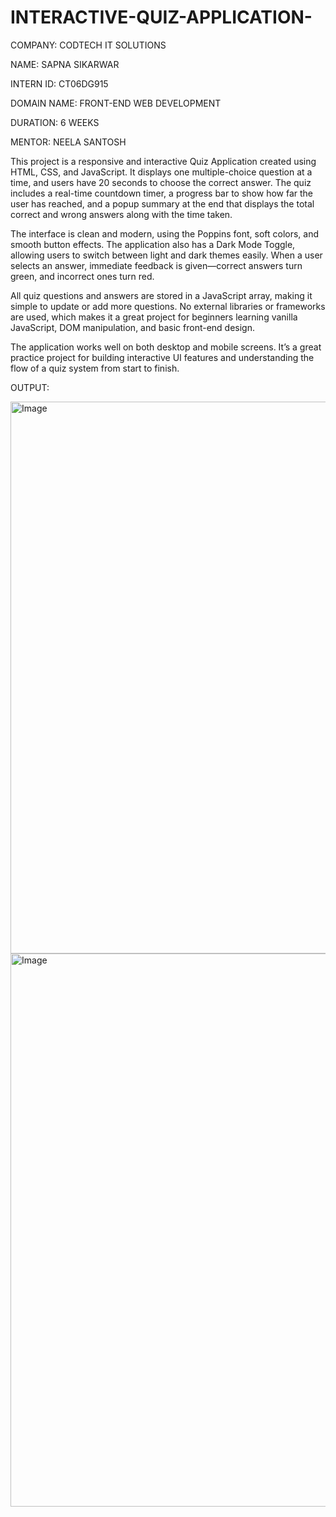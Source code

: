 # INTERACTIVE-QUIZ-APPLICATION-

COMPANY: CODTECH IT SOLUTIONS

NAME: SAPNA SIKARWAR

INTERN ID: CT06DG915

DOMAIN NAME: FRONT-END WEB DEVELOPMENT

DURATION: 6 WEEKS

MENTOR: NEELA SANTOSH

This project is a responsive and interactive Quiz Application created using HTML, CSS, and JavaScript. It displays one multiple-choice question at a time, and users have 20 seconds to choose the correct answer. The quiz includes a real-time countdown timer, a progress bar to show how far the user has reached, and a popup summary at the end that displays the total correct and wrong answers along with the time taken.

The interface is clean and modern, using the Poppins font, soft colors, and smooth button effects. The application also has a Dark Mode Toggle, allowing users to switch between light and dark themes easily. When a user selects an answer, immediate feedback is given—correct answers turn green, and incorrect ones turn red.

All quiz questions and answers are stored in a JavaScript array, making it simple to update or add more questions. No external libraries or frameworks are used, which makes it a great project for beginners learning vanilla JavaScript, DOM manipulation, and basic front-end design.

The application works well on both desktop and mobile screens. It’s a great practice project for building interactive UI features and understanding the flow of a quiz system from start to finish.

OUTPUT: 

<img width="1266" height="883" alt="Image" src="https://github.com/user-attachments/assets/405363bf-5a8e-4a30-a597-d2f6993b8c65" />

<img width="1877" height="885" alt="Image" src="https://github.com/user-attachments/assets/eb3df324-caf8-4cb3-b3cb-630eb8fb3244" />

